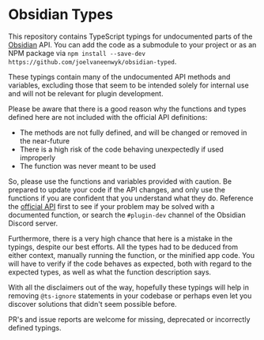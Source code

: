 # Obsidian Types

This repository contains TypeScript typings for undocumented parts of the [Obsidian](https://obsidian.md/) API. You can add the code as a submodule to your project or as an NPM package via `npm install --save-dev https://github.com/joelvaneenwyk/obsidian-typed`.

These typings contain many of the undocumented API methods and variables, excluding those that
seem to be intended solely for internal use and will not be relevant for plugin development.

Please be aware that there is a good reason why the functions and types defined here are not included with the official API definitions:

- The methods are not fully defined, and will be changed or removed in the near-future
- There is a high risk of the code behaving unexpectedly if used improperly
- The function was never meant to be used

So, please use the functions and variables provided with caution. Be prepared to update your code if the API changes, and only use the functions if you are confident that you understand what they do. Reference the [official API](https://github.com/obsidianmd/obsidian-api/blob/master/obsidian.d.ts) first to see if your problem may be solved with a documented function, or search the `#plugin-dev` channel of the Obsidian Discord server.

Furthermore, there is a very high chance that here is a mistake in the typings, despite our best efforts.
All the types had to be deduced from either context, manually running the function, or the minified app code.
You will have to verify if the code behaves as expected, both with regard to the expected types, as well as what
the function description says.

With all the disclaimers out of the way, hopefully these typings will help in removing `@ts-ignore` statements in your codebase or perhaps even let you discover solutions that didn't seem possible before.

PR's and issue reports are welcome for missing, deprecated or incorrectly defined typings.
